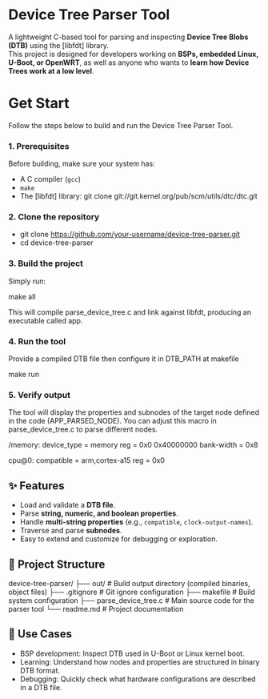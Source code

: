 # Device Tree Parser Tool

A lightweight C-based tool for parsing and inspecting **Device Tree Blobs (DTB)** using the [libfdt] library.  
This project is designed for developers working on **BSPs, embedded Linux, U-Boot, or OpenWRT**, as well as anyone who wants to **learn how Device Trees work at a low level**.

# Get Start

Follow the steps below to build and run the Device Tree Parser Tool.

### 1. Prerequisites
Before building, make sure your system has:
- A C compiler (`gcc`)
- `make`
- The [libfdt] library: git clone git://git.kernel.org/pub/scm/utils/dtc/dtc.git

### 2. Clone the repository

- git clone https://github.com/your-username/device-tree-parser.git
- cd device-tree-parser

### 3. Build the project

Simply run:

make all

This will compile parse_device_tree.c and link against libfdt, producing an executable called app.

### 4. Run the tool

Provide a compiled DTB file then configure it in DTB_PATH at makefile

make run

### 5. Verify output

The tool will display the properties and subnodes of the target node defined in the code (APP_PARSED_NODE). You can adjust this macro in parse_device_tree.c to parse different nodes.

/memory:
device_type = memory
reg = 0x0 0x40000000
bank-width = 0x8

cpu@0:
compatible = arm,cortex-a15
reg = 0x0

## ✨ Features

- Load and validate a **DTB file**.  
- Parse **string, numeric, and boolean properties**.  
- Handle **multi-string properties** (e.g., `compatible`, `clock-output-names`).  
- Traverse and parse **subnodes**.
- Easy to extend and customize for debugging or exploration.

## 📂 Project Structure
device-tree-parser/
├── out/                # Build output directory (compiled binaries, object files)
├── .gitignore          # Git ignore configuration
├── makefile            # Build system configuration
├── parse_device_tree.c # Main source code for the parser tool
└── readme.md           # Project documentation

## 🎯 Use Cases

- BSP development: Inspect DTB used in U-Boot or Linux kernel boot.
- Learning: Understand how nodes and properties are structured in binary DTB format.
- Debugging: Quickly check what hardware configurations are described in a DTB file.





